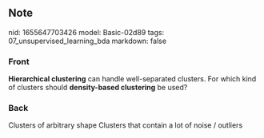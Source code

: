 ## Note
nid: 1655647703426
model: Basic-02d89
tags: 07_unsupervised_learning_bda
markdown: false

### Front
<b>Hierarchical clustering</b> can handle well-separated clusters.
For which kind of clusters should <b>density-based clustering</b>
be used?

### Back
Clusters of arbitrary shape
Clusters that contain a lot of noise / outliers
